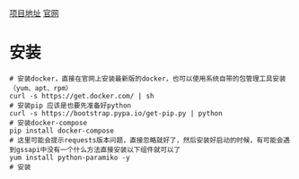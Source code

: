 [项目地址](https://github.com/vulhub/vulhub)
[官网](https://vulhub.org/)

# 安装

```
# 安装docker，直接在官网上安装最新版的docker，也可以使用系统自带的包管理工具安装（yum、apt、rpm）
curl -s https://get.docker.com/ | sh 
# 安装pip 应该是也要先准备好python
curl -s https://bootstrap.pypa.io/get-pip.py | python
# 安装docker-compose
pip install docker-compose
# 这里可能会提示requests版本问题，直接忽略就好了，然后安装好启动的时候，有可能会遇到gssapi中没有一个什么方法直接安装以下组件就可以了
yum install python-paramiko -y
# 安装
```